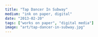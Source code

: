 ```yaml
---
title: "Tap Dancer In Subway"
medium: "ink on paper, digital"
date: "2013-02-20"
tags: ["works on paper", "digital media"]
image: "art/tap-dancer-in-subway.jpg"
---
```

